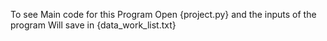 To see Main code for this Program Open {project.py}
and the inputs of the program Will save in {data_work_list.txt}
